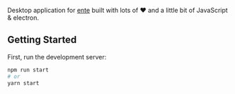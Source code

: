 Desktop application for [ente](https://ente.io) built with lots of ❤️ and a little bit of JavaScript & electron.

## Getting Started

First, run the development server:

```bash
npm run start
# or
yarn start
```

